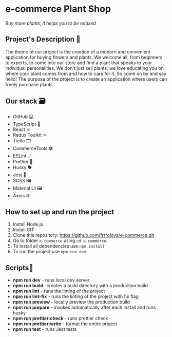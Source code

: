 # e-commerce Plant Shop
*Buy more plants, it helps you to be relaxed*

## Project's Description 📝
The theme of our project is the creation of a modern and convenient application for buying flowers and plants.
We welcome all, from beginners to experts, to come into our store and find a plant that speaks to your individual personalities. We don't just sell plants, we love educating you on where your plant comes from and how to care for it. So come on by and say hello!
The purpose of the project is to create an application where users can freely purchase plants.

## Our stack 🗃️
- GitHub 💻
- TypeScript 📘
- React ⚛️
- Redux Toolkit ⚛️
- Trello  🗂️ 
- CommerceTools 🛠️
- ESLint  ✅
- Prettier  🎨
- Husky  🐕
- Jest  🧪
- SCSS  🖼️
- Material UI  🖼️
- Axios  🌐

## How to set up and run the project
1. Install Node.js
2. Install GIT
3. Clone this repository: https://github.com/frrrolova/e-commerce.git
4. Go to folder `e-commerce` using `cd e-commerce`
5. To install all dependencies use `npm install`
6. To run the project  use `npm run dev`

## Scripts📄

- **npm run dev** - runs local dev server
- **npm run build** -creates a build directory with a production build
- **npm run lint** - runs the linting of the project
- **npm run lint-fix** - runs the linting of the project with fix flag
- **npm run preview** - locally preview the production build
- **npm run prepare** - invokes automatically after each install and runs husky
- **npm run prettier:check** - runs prettier check
- **npm run prettier:write** - format the entire project
- **npm run test** - runs Jest tests
